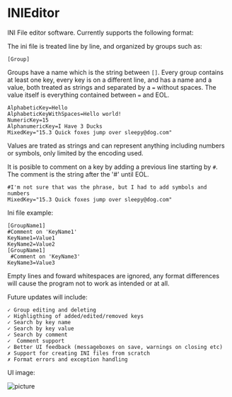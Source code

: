 # INIEditor
 INI File editor software. Currently supports the following format:
 
 The ini file is treated line by line, and organized by groups such as:
 
 `[Group]`
 
 Groups have a name which is the string between `[]`. Every group contains at least one key, every key is on a different line, and has a name and a value, both treated as strings and separated by a `=` without spaces. The value itself is everything contained between `=` and EOL. 
  
  ```
  AlphabeticKey=Hello
  AlphabeticKeyWithSpaces=Hello world!
  NumericKey=15
  AlphanumericKey=I Have 3 Ducks
  MixedKey="15.3 Quick foxes jump over sleepy@dog.com"
  ```
  Values are trated as strings and can represent anything including numbers or symbols, only limited by the encoding used.
 
It is posible to comment on a key by adding a previous line starting by `#`. The comment is the string after the '#' until EOL.

```
#I'm not sure that was the phrase, but I had to add symbols and numbers
MixedKey="15.3 Quick foxes jump over sleepy@dog.com"
```
 
 Ini file example:
 ```
 [GroupName1]
 #Comment on 'KeyName1'
 KeyName1=Value1
 KeyName2=Value2
 [GroupName1]
  #Comment on 'KeyName3'
 KeyName3=Value3
 ```

Empty lines and foward whitespaces are ignored, any format differences will cause the program not to work as intended or at all.

Future updates will include:
```
✓ Group editing and deleting
✓ Highligthing of added/edited/removed keys
✓ Search by key name
✓ Search by key value
✓ Search by comment
✓  Comment support
✓ Better UI feedback (messageboxes on save, warnings on closing etc)
✗ Support for creating INI files from scratch
✗ Format errors and exception handling
````

UI image:

![picture](img/1.png)
